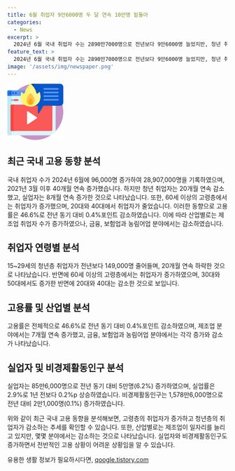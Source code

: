 ```yaml
---
title: 6월 취업자 9만6000명 두 달 연속 10만명 밑돌아
categories:
  - News
excerpt: >
  2024년 6월 국내 취업자 수는 2890만7000명으로 전년보다 9만6000명 늘었지만, 청년 취업자는 20개월 연속 감소했다. 60세 이상, 특히 65세 이상의 고령층 취업자가 증가했고, 고용률은 46.6%로 0.4%포인트 하락했다. 제조업은 취업자 수가 증가했지만, 금융·보험업은 감소했으며, 실업자는 85만6000명으로 8개월 연속 증가한 것으로 나타났다. (출처: 더팩트) (기사 제보: jebo@tf.co.kr)
feature_text: >
  2024년 6월 국내 취업자 수는 2890만7000명으로 전년보다 9만6000명 늘었지만, 청년 취업자는 20개월 연속 감소했다. 60세 이상, 특히 65세 이상의 고령층 취업자가 증가했고, 고용률은 46.6%로 0.4%포인트 하락했다. 제조업은 취업자 수가 증가했지만, 금융·보험업은 감소했으며, 실업자는 85만6000명으로 8개월 연속 증가한 것으로 나타났다. (출처: 더팩트) (기사 제보: jebo@tf.co.kr)
image: '/assets/img/newspaper.png'
---
```


<p><img src="/assets/img/news.png" alt="rentncar 속보" /></p>

<h2 data-ke-size="size26">최근 국내 고용 동향 분석</h2>

<p>국내 취업자 수가 2024년 6월에 96,000명 증가하여 28,907,000명을 기록하였으며, 2021년 3월 이후 40개월 연속 증가했습니다. 하지만 청년 취업자는 20개월 연속 감소했고, 실업자는 8개월 연속 증가한 것으로 나타났습니다. 또한, 60세 이상의 고령층에서는 취업자가 증가했으며, 20대와 40대에서 취업자가 줄었습니다. 이러한 동향으로 고용률은 46.6%로 전년 동기 대비 0.4%포인트 감소하였습니다. 이에 따라 산업별로는 제조업 취업자 수가 증가하였으나, 금융, 보험업과 농림어업 분야에서는 감소하였습니다.</p>

<h2 data-ke-size="size26">취업자 연령별 분석</h2>

<p>15~29세의 청년층 취업자가 전년보다 149,000명 줄어들며, 20개월 연속 하락한 것으로 나타났습니다. 반면에 60세 이상의 고령층에서는 취업자가 증가하였으며, 30대와 50대에서도 증가한 반면에 20대와 40대는 감소한 것으로 보입니다.</p>

<h2 data-ke-size="size26">고용률 및 산업별 분석</h2>

<p>고용률은 전체적으로 46.6%로 전년 동기 대비 0.4%포인트 감소하였으며, 제조업 분야에서는 7개월 연속 증가했고, 금융, 보험업과 농림어업 분야에서는 각각 증가와 감소가 나타났습니다.</p>

<h2 data-ke-size="size26">실업자 및 비경제활동인구 분석</h2>

<p>실업자는 85만6,000명으로 전년 동기 대비 5만명(6.2%) 증가하였으며, 실업률은 2.9%로 1년 전보다 0.2%p 상승하였습니다. 비경제활동인구는 1,578만6,000명으로 전년 대비 2만1,000명(0.1%) 증가하였습니다.</p>

<p>위와 같이 최근 국내 고용 동향을 분석해보면, 고령층의 취업자가 증가하고 청년층의 취업자가 감소하는 추세를 확인할 수 있습니다. 또한, 산업별로는 제조업이 일자리를 늘리고 있지만, 몇몇 분야에서는 감소하는 것으로 나타났습니다. 실업자와 비경제활동인구도 증가하면서 전반적인 고용 상황이 어려운 상황임을 알 수 있습니다.</p>
유용한 생활 정보가 필요하시다면, <a href="https://qoogle.tistory.com" rel="dofollow">qoogle.tistory.com</a>


